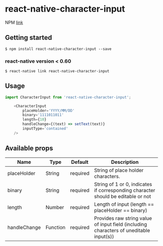 # react-native-character-input

NPM [link](https://www.npmjs.com/package/react-native-character-input)

## Getting started

`$ npm install react-native-character-input --save`

### react-native version < 0.60

`$ react-native link react-native-character-input`

## Usage
```javascript
import CharacterInput from 'react-native-character-input';

	<CharacterInput
		placeHolder='YYYY/MM/DD'
		binary='1111011011'
		length={10}
		handleChange={(text) => setText(text)}
		inputType='contained'
	/>
```
## Available props
| Name              | Type                                                                                  | Default                                    | Description                                                                                 |
|-------------------|---------------------------------------------------------------------------------------|--------------------------------------------|---------------------------------------------------------------------------------------------|
| placeHolder       | String                                                                                | required                                   | String of place holder characters.                                                             |
| binary            | String                                                                                | required                                   | String of 1 or 0, indicates if corresponding character should be editable or not                                                         |
| length            | Number                                                                                | required                                   | Length of input (length == placeHolder == binary)                                                                 |
| handleChange      | Function                                                                              | required                                   | Provides raw string value of input field (including characters of uneditable input(s))                                                                   |
